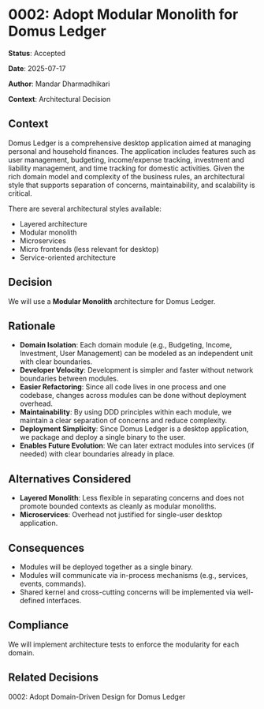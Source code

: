 # 0002: Adopt Modular Monolith for Domus Ledger

**Status**: Accepted

**Date**: 2025-07-17

**Author**: Mandar Dharmadhikari

**Context**: Architectural Decision

## Context

Domus Ledger is a comprehensive desktop application aimed at managing personal and household finances. The application includes features such as user management, budgeting, income/expense tracking, investment and liability management, and time tracking for domestic activities. Given the rich domain model and complexity of the business rules, an architectural style that supports separation of concerns, maintainability, and scalability is critical.

There are several architectural styles available:
- Layered architecture
- Modular monolith
- Microservices
- Micro frontends (less relevant for desktop)
- Service-oriented architecture

## Decision

We will use a **Modular Monolith** architecture for Domus Ledger.


## Rationale

- **Domain Isolation**: Each domain module (e.g., Budgeting, Income, Investment, User Management) can be modeled as an independent unit with clear boundaries.
- **Developer Velocity**: Development is simpler and faster without network boundaries between modules.
- **Easier Refactoring**: Since all code lives in one process and one codebase, changes across modules can be done without deployment overhead.
- **Maintainability**: By using DDD principles within each module, we maintain a clear separation of concerns and reduce complexity.
- **Deployment Simplicity**: Since Domus Ledger is a desktop application, we package and deploy a single binary to the user.
- **Enables Future Evolution**: We can later extract modules into services (if needed) with clear boundaries already in place.

## Alternatives Considered

- **Layered Monolith**: Less flexible in separating concerns and does not promote bounded contexts as cleanly as modular monoliths.
- **Microservices**: Overhead not justified for single-user desktop application.

## Consequences

- Modules will be deployed together as a single binary.
- Modules will communicate via in-process mechanisms (e.g., services, events, commands).
- Shared kernel and cross-cutting concerns will be implemented via well-defined interfaces.


## Compliance

We will implement architecture tests to enforce the modularity for each domain.

## Related Decisions

0002: Adopt Domain-Driven Design for Domus Ledger